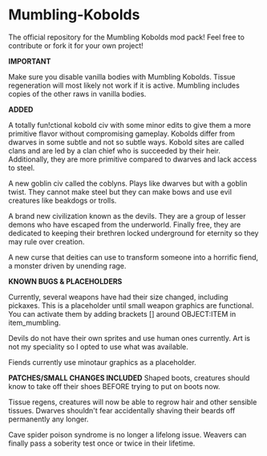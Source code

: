 # Mumbling-Kobolds
The official repository for the Mumbling Kobolds mod pack! Feel free to contribute or fork it for your own project!



**IMPORTANT**

Make sure you disable vanilla bodies with Mumbling Kobolds. Tissue regeneration will most likely not work if it is active. Mumbling includes copies of the other raws in vanilla bodies.

**ADDED**

A totally fun!ctional kobold civ with some minor edits to give them a more primitive flavor without compromising gameplay. Kobolds differ from dwarves in some subtle and not so subtle ways. Kobold sites are called clans and are led by a clan chief who is succeeded by their heir. Additionally, they are more primitive compared to dwarves and lack access to steel.

A new goblin civ called the coblyns. Plays like dwarves but with a goblin twist. They cannot make steel but they can make bows and use evil creatures like beakdogs or trolls.

A brand new civilization known as the devils. They are a group of lesser demons who have escaped from the underworld. Finally free, they are dedicated to keeping their brethren locked underground for eternity so they may rule over creation.

A new curse that deities can use to transform someone into a horrific fiend, a monster driven by unending rage.

**KNOWN BUGS & PLACEHOLDERS**

Currently, several weapons have had their size changed, including pickaxes. This is a placeholder until small weapon graphics are functional. You can activate them by adding brackets [] around OBJECT:ITEM in item_mumbling.

Devils do not have their own sprites and use human ones currently. Art is not my speciality so I opted to use what was available.

Fiends currently use minotaur graphics as a placeholder.

**PATCHES/SMALL CHANGES INCLUDED**
Shaped boots, creatures should know to take off their shoes BEFORE trying to put on boots now.

Tissue regens, creatures will now be able to regrow hair and other sensible tissues. Dwarves shouldn't fear accidentally shaving their beards off permanently any longer.

Cave spider poison syndrome is no longer a lifelong issue. Weavers can finally pass a soberity test once or twice in their lifetime.
